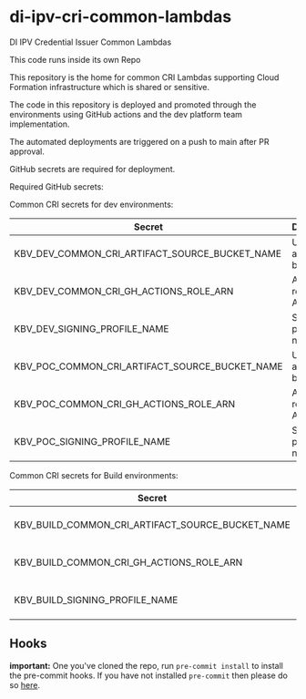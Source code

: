 # di-ipv-cri-common-lambdas
DI IPV Credential Issuer Common Lambdas

This code runs inside its own Repo

This repository is the home for common CRI Lambdas supporting Cloud Formation infrastructure which is shared or sensitive.

The code in this repository is deployed and promoted through the environments using GitHub actions and
the dev platform team implementation.

The automated deployments are triggered on a push to main after PR approval.

GitHub secrets are required for deployment.

Required GitHub secrets:

Common CRI secrets for dev environments:

| Secret                                         | Description            |
|------------------------------------------------|------------------------|
| KBV_DEV_COMMON_CRI_ARTIFACT_SOURCE_BUCKET_NAME | Upload artifact bucket |
| KBV_DEV_COMMON_CRI_GH_ACTIONS_ROLE_ARN         | Assumed role IAM ARN   |
| KBV_DEV_SIGNING_PROFILE_NAME                   | Signing profile name   |
| KBV_POC_COMMON_CRI_ARTIFACT_SOURCE_BUCKET_NAME | Upload artifact bucket |
| KBV_POC_COMMON_CRI_GH_ACTIONS_ROLE_ARN         | Assumed role IAM ARN   |
| KBV_POC_SIGNING_PROFILE_NAME                   | Signing profile name   |

Common CRI secrets for Build environments:

| Secret                                           | Description            |
|--------------------------------------------------|------------------------|
| KBV_BUILD_COMMON_CRI_ARTIFACT_SOURCE_BUCKET_NAME | Upload artifact bucket |
| KBV_BUILD_COMMON_CRI_GH_ACTIONS_ROLE_ARN         | Assumed role IAM ARN   |
| KBV_BUILD_SIGNING_PROFILE_NAME                   | Signing profile name   |

## Hooks

**important:** One you've cloned the repo, run `pre-commit install` to install the pre-commit hooks.
If you have not installed `pre-commit` then please do so [here](https://pre-commit.com/).